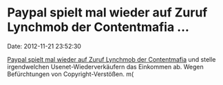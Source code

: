 Paypal spielt mal wieder auf Zuruf Lynchmob der Contentmafia \...
=================================================================

Date: 2012-11-21 23:52:30

[Paypal spielt mal wieder auf Zuruf Lynchmob der
Contentmafia](https://torrentfreak.com/paypal-bans-usenet-providers-over-piracy-concerns-121121/)
und stelle irgendwelchen Usenet-Wiederverkäufern das Einkommen ab. Wegen
Befürchtungen von Copyright-Verstößen. m(
